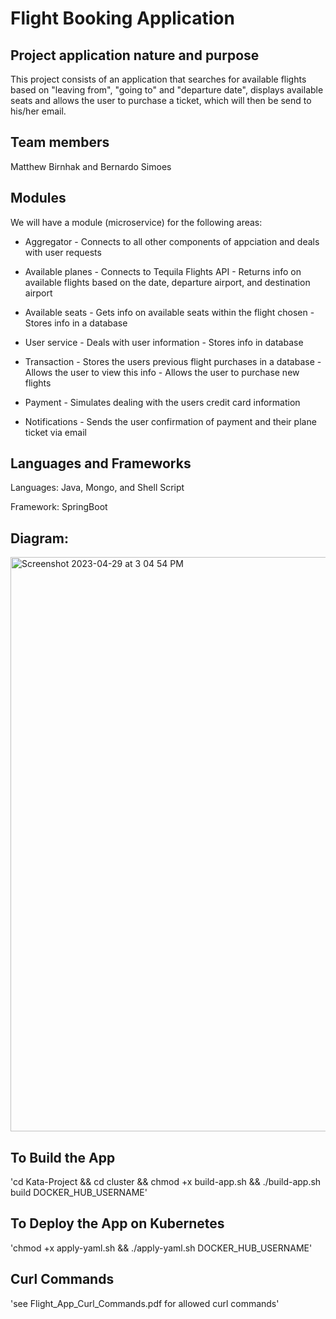 # Flight Booking Application

## Project application nature and purpose
  This project consists of an application that searches for available flights based on "leaving from", "going to" and "departure date", displays         available seats and allows the user to purchase a ticket, which will then be send to his/her email.

## Team members
  Matthew Birnhak and Bernardo Simoes

## Modules
  We will have a module (microservice) for the following areas:
  
  - Aggregator
        - Connects to all other components of appciation and deals with user requests


  - Available planes
        - Connects to Tequila Flights API
        - Returns info on available flights based on the date, departure airport, and destination airport


  - Available seats
        - Gets info on available seats within the flight chosen
        - Stores info in a database


  - User service
        - Deals with user information
        - Stores info in database


  - Transaction
        - Stores the users previous flight purchases in a database
        - Allows the user to view this info
        - Allows the user to purchase new flights


  - Payment
        - Simulates dealing with the users credit card information


  - Notifications
        - Sends the user confirmation of payment and their plane ticket via email

## Languages and Frameworks
  Languages: Java, Mongo, and Shell Script
  
  Framework: SpringBoot


## Diagram:
<img width="919" alt="Screenshot 2023-04-29 at 3 04 54 PM" src="https://user-images.githubusercontent.com/123829531/235320232-fad47d85-62d2-4ba0-9439-4e17200d48e1.png">

  
## To Build the App
'cd Kata-Project && cd cluster && chmod +x build-app.sh && ./build-app.sh build DOCKER_HUB_USERNAME'

## To Deploy the App on Kubernetes
'chmod +x apply-yaml.sh && ./apply-yaml.sh DOCKER_HUB_USERNAME'

## Curl Commands
'see Flight_App_Curl_Commands.pdf for allowed curl commands'
